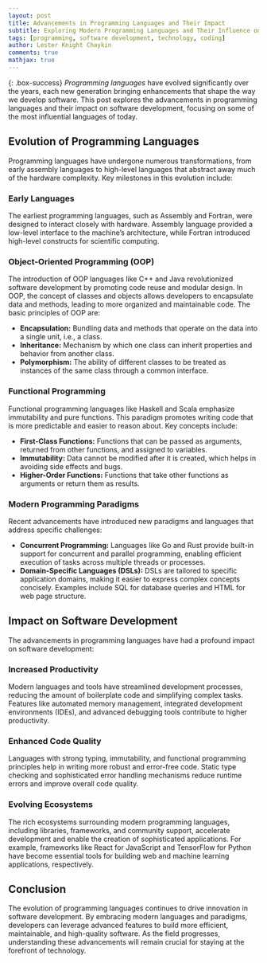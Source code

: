 ```yaml
---
layout: post
title: Advancements in Programming Languages and Their Impact
subtitle: Exploring Modern Programming Languages and Their Influence on Software Development
tags: [programming, software development, technology, coding]
author: Lester Knight Chaykin
comments: true
mathjax: true
---
```


{: .box-success}
*Programming languages* have evolved significantly over the years, each new generation bringing enhancements that shape the way we develop software. This post explores the advancements in programming languages and their impact on software development, focusing on some of the most influential languages of today.

## Evolution of Programming Languages

Programming languages have undergone numerous transformations, from early assembly languages to high-level languages that abstract away much of the hardware complexity. Key milestones in this evolution include:

### Early Languages

The earliest programming languages, such as Assembly and Fortran, were designed to interact closely with hardware. Assembly language provided a low-level interface to the machine’s architecture, while Fortran introduced high-level constructs for scientific computing.

### Object-Oriented Programming (OOP)

The introduction of OOP languages like C++ and Java revolutionized software development by promoting code reuse and modular design. In OOP, the concept of classes and objects allows developers to encapsulate data and methods, leading to more organized and maintainable code. The basic principles of OOP are:

- **Encapsulation:** Bundling data and methods that operate on the data into a single unit, i.e., a class.
- **Inheritance:** Mechanism by which one class can inherit properties and behavior from another class.
- **Polymorphism:** The ability of different classes to be treated as instances of the same class through a common interface.

### Functional Programming

Functional programming languages like Haskell and Scala emphasize immutability and pure functions. This paradigm promotes writing code that is more predictable and easier to reason about. Key concepts include:

- **First-Class Functions:** Functions that can be passed as arguments, returned from other functions, and assigned to variables.
- **Immutability:** Data cannot be modified after it is created, which helps in avoiding side effects and bugs.
- **Higher-Order Functions:** Functions that take other functions as arguments or return them as results.

### Modern Programming Paradigms

Recent advancements have introduced new paradigms and languages that address specific challenges:

- **Concurrent Programming:** Languages like Go and Rust provide built-in support for concurrent and parallel programming, enabling efficient execution of tasks across multiple threads or processes.
- **Domain-Specific Languages (DSLs):** DSLs are tailored to specific application domains, making it easier to express complex concepts concisely. Examples include SQL for database queries and HTML for web page structure.

## Impact on Software Development

The advancements in programming languages have had a profound impact on software development:

### Increased Productivity

Modern languages and tools have streamlined development processes, reducing the amount of boilerplate code and simplifying complex tasks. Features like automated memory management, integrated development environments (IDEs), and advanced debugging tools contribute to higher productivity.

### Enhanced Code Quality

Languages with strong typing, immutability, and functional programming principles help in writing more robust and error-free code. Static type checking and sophisticated error handling mechanisms reduce runtime errors and improve overall code quality.

### Evolving Ecosystems

The rich ecosystems surrounding modern programming languages, including libraries, frameworks, and community support, accelerate development and enable the creation of sophisticated applications. For example, frameworks like React for JavaScript and TensorFlow for Python have become essential tools for building web and machine learning applications, respectively.

## Conclusion

The evolution of programming languages continues to drive innovation in software development. By embracing modern languages and paradigms, developers can leverage advanced features to build more efficient, maintainable, and high-quality software. As the field progresses, understanding these advancements will remain crucial for staying at the forefront of technology.
